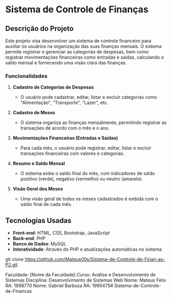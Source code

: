 # Sistema de Controle de Finanças

## Descrição do Projeto

Este projeto visa desenvolver um sistema de controle financeiro para auxiliar os usuários na organização das suas finanças mensais. O sistema permite registrar e gerenciar as categorias de despesas, bem como registrar movimentações financeiras como entradas e saídas, calculando o saldo mensal e fornecendo uma visão clara das finanças.

### Funcionalidades

1. **Cadastro de Categorias de Despesas**
   - O usuário pode cadastrar, editar, listar e excluir categorias como "Alimentação", "Transporte", "Lazer", etc.

2. **Cadastro de Meses**
   - O sistema organiza as finanças mensalmente, permitindo registrar as transações de acordo com o mês e o ano.

3. **Movimentações Financeiras (Entradas e Saídas)**
   - Para cada mês, o usuário pode registrar, editar, listar e excluir transações financeiras com valores e categorias.

4. **Resumo e Saldo Mensal**
   - O sistema exibe o saldo final do mês, com indicadores de saldo positivo (verde), negativo (vermelho) ou neutro (amarelo).

5. **Visão Geral dos Meses**
   - Uma visão geral de todos os meses cadastrados é exibida com o saldo final de cada mês.

## Tecnologias Usadas

- **Front-end**: HTML, CSS, Bootstrap, JavaScript
- **Back-end**: PHP
- **Banco de Dados**: MySQL
- **Interatividade**: Através do PHP e atualizações automáticas no sistema


git clone https://github.com/Mateus00s/Sistema-de-Controle-de-Finan-as-P2.git

Faculdade: [Nome da Faculdade]
Curso: Análise e Desenvolvimento de Sistemas
Disciplina: Desenvolvimento de Sistemas Web
Nome: Mateus Felix
RA: 1998770
Nome: Gabriel Barboza
RA: 1990475#   S i s t e m a - d e - C o n t r o l e - d e - F i n a n c a s  
 